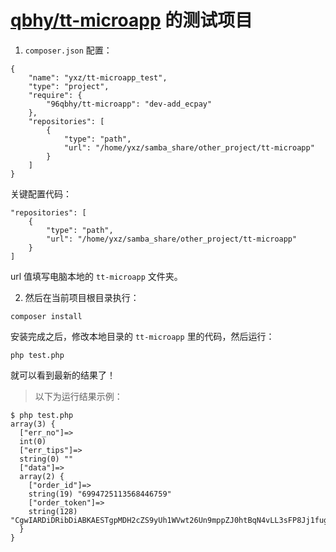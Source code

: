 # [qbhy/tt-microapp](https://github.com/qbhy/tt-microapp) 的测试项目

1. ``composer.json`` 配置：

```
{
    "name": "yxz/tt-microapp_test",
    "type": "project",
    "require": {
        "96qbhy/tt-microapp": "dev-add_ecpay"
    },
    "repositories": [
        {
            "type": "path",
            "url": "/home/yxz/samba_share/other_project/tt-microapp"
        }
    ]
}
```

关键配置代码：

```
"repositories": [
    {
        "type": "path",
        "url": "/home/yxz/samba_share/other_project/tt-microapp"
    }
]
```

url 值填写电脑本地的 ``tt-microapp`` 文件夹。

2. 然后在当前项目根目录执行：

```
composer install
```

安装完成之后，修改本地目录的 ``tt-microapp`` 里的代码，然后运行：

```
php test.php
```

就可以看到最新的结果了！

> 以下为运行结果示例：

```
$ php test.php
array(3) {
  ["err_no"]=>
  int(0)
  ["err_tips"]=>
  string(0) ""
  ["data"]=>
  array(2) {
    ["order_id"]=>
    string(19) "6994725113568446759"
    ["order_token"]=>
    string(128) "CgwIARDiDRibDiABKAESTgpMDH2cZS9yUh1WVwt26Un9mppZJ0htBqN4vLL3sFP8Jj1fugNke2FpxIveYMPoKTe9Miohwm//9L4HB9xh/f70qyZWQOAGiru5gql3GhoA"
  }
}
```
